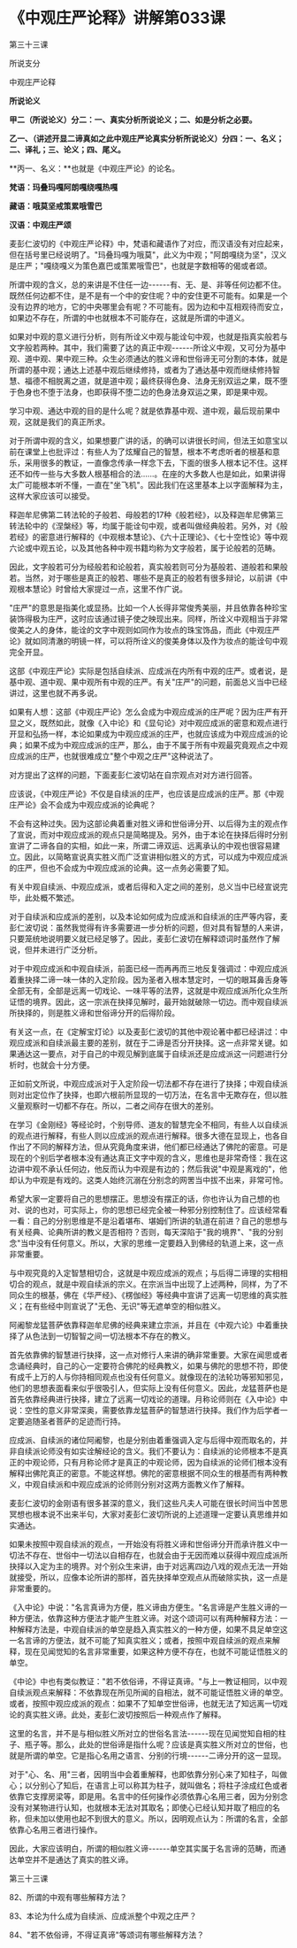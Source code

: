 # 《中观庄严论释》讲解第033课

第三十三课

所说支分

中观庄严论释

**所说论义**

**甲二（所说论义）分二：一、真实分析所说论义；二、如是分析之必要。**

**乙一、（讲述开显二谛真如之此中观庄严论真实分析所说论义）分四：一、名义；二、译礼；三、论义；四、尾义。**

**丙一、名义：**也就是《中观庄严论》的论名。

**梵语：玛叠玛嘎阿朗嘎绕嘎热嘎**

**藏语：哦莫坚戒策累哦雪巴**

**汉语：中观庄严颂**

麦彭仁波切的《中观庄严论释》中，梵语和藏语作了对应，而汉语没有对应起来，但在括号里已经说明了。"玛叠玛嘎为哦莫"，此义为中观；"阿朗嘎绕为坚"，汉义是庄严；"嘎绕嘎义为策色嘉巴或策累哦雪巴"，也就是字数相等的偈或者颂。

所谓中观的含义，总的来讲是不住任一边------有、无、是、非等任何边都不住。既然任何边都不住，是不是有一个中的安住呢？中的安住更不可能有。如果是一个没有边界的地方，它的中央哪里会有呢？不可能有。因为边和中互相观待而安立，如果边不存在，所谓的中也就根本不可能存在，这就是所谓的中道义。

如果对中观的意义进行分析，则有所诠义中观与能诠句中观，也就是指真实般若与文字般若两种。其中，我们需要了达的真正中观------所诠义中观，又可分为基中观、道中观、果中观三种。众生必须通达的胜义谛和世俗谛无可分割的本体，就是所谓的基中观；通达上述基中观后继续修持，或者为了通达基中观而继续修持智慧、福德不相脱离之道，就是道中观；最终获得色身、法身无别双运之果，既不堕于色身也不堕于法身，也即获得不堕二边的色身法身双运之果，即是果中观。

学习中观、通达中观的目的是什么呢？就是依靠基中观、道中观，最后现前果中观，这就是我们的真正所求。

对于所谓中观的含义，如果想要广讲的话，的确可以讲很长时间，但法王如意宝以前在课堂上也批评过：有些人为了炫耀自己的智慧，根本不考虑听者的根基和意乐，采用很多的教证，一直像念传承一样念下去，下面的很多人根本记不住。这样还不如传一些与大多数人根基相合的法......。在座的大多数人也是如此，如果讲得太广可能根本听不懂，一直在"坐飞机"。因此我们在这里基本上以字面解释为主，这样大家应该可以接受。

释迦牟尼佛第二转法轮的子般若、母般若的17种《般若经》，以及释迦牟尼佛第三转法轮中的《涅槃经》等，均属于能诠句中观，或者叫做经典般若。另外，对《般若经》的密意进行解释的《中观根本慧论》、《六十正理论》、《七十空性论》等中观六论或中观五论，以及其他各种中观书籍均称为文字般若，属于论般若的范畴。

因此，文字般若可分为经般若和论般若，真实般若则可分为基般若、道般若和果般若。当然，对于哪些是真正的般若、哪些不是真正的般若有很多辩论，以前讲《中观根本慧论》时曾给大家提过一点，这里不作广说。

"庄严"的意思是指美化或显扬。比如一个人长得非常俊秀美丽，并且依靠各种珍宝装饰得极为庄严，这时应该通过镜子使之映现出来。同样，所诠义中观相当于非常俊美之人的身体，能诠的文字中观则如同作为妆点的珠宝饰品，而此《中观庄严论》就如同清澈的明镜一样，可以将所诠义的俊美身体以及作为妆点的能诠句中观完全开显。

这部《中观庄严论》实际是包括自续派、应成派在内所有中观的庄严。或者说，是基中观、道中观、果中观所有中观的庄严。有关"庄严"的问题，前面总义当中已经讲过，这里也就不再多说。

如果有人想：这部《中观庄严论》怎么会成为中观应成派的庄严呢？因为庄严有开显之义，既然如此，就像《入中论》和《显句论》对中观应成派的密意和观点进行开显和弘扬一样，本论如果成为中观应成派的庄严，也就应该成为中观应成派的论典；如果不成为中观应成派的庄严，那么，由于不属于所有中观最究竟观点之中观应成派的庄严，也就很难成立"整个中观之庄严"这种说法了。

对方提出了这样的问题，下面麦彭仁波切站在自宗观点对对方进行回答。

应该说，《中观庄严论》不仅是自续派的庄严，也应该是应成派的庄严。那《中观庄严论》会不会成为中观应成派的论典呢？

不会有这种过失。因为这部论典着重对胜义谛和世俗谛分开、以后得为主的观点作了宣说，而对中观应成派的观点只是简略提及。另外，由于本论在抉择后得时分别宣讲了二谛各自的实相，如此一来，所谓二谛双运、远离承认的中观也很容易建立。因此，以简略宣说真实胜义而广泛宣讲相似胜义的方式，可以成为中观应成派的庄严，但也不会成为中观应成派的论典。这一点务必需要了知。

有关中观自续派、中观应成派，或者后得和入定之间的差别，总义当中已经宣说完毕，此处概不繁述。

对于自续派和应成派的差别，以及本论如何成为应成派和自续派的庄严等内容，麦彭仁波切说：虽然我觉得有许多需要进一步分析的问题，但对具有智慧的人来讲，只要笼统地说明要义就已经足够了。因此，麦彭仁波切在解释颂词时虽然作了解说，但并未进行广泛分析。

对于中观应成派和中观自续派，前面已经一而再再而三地反复强调过：中观应成派着重抉择二谛一味一体的入定阶段。因为圣者入根本慧定时，一切的眼耳鼻舌身等全部无有，全部是远离一切戏论、一味平等的法界，这就是中观应成派所化众生所证悟的境界。因此，这一宗派在抉择见解时，最开始就破除一切边。而中观自续派所抉择的，则是胜义谛和世俗谛分开的后得阶段。

有关这一点，在《定解宝灯论》以及麦彭仁波切的其他中观论著中都已经讲过：中观应成派和自续派最主要的差别，就在于二谛是否分开抉择。这一点非常关键。如果通达这一要点，对于自己的中观见解到底属于自续派还是应成派这一问题进行分析时，也就会十分方便。

正如前文所说，中观应成派对于入定阶段一切法都不存在进行了抉择；中观自续派则对出定位作了抉择，也即六根前所显现的一切万法，在名言中无欺存在，但以胜义量观察时一切都不存在。所以，二者之间存在很大的差别。

在学习《金刚经》等经论时，个别导师、道友的智慧完全不相同，有些人以自续派的观点进行解释，有些人则以应成派的观点进行解释。很多大德在显现上，也各自作出了不同的解释方法，但从究竟角度来讲，他们都已经通达了佛陀的密意。可是现在的个别后学者根本没有通达真正文字中观的含义，思维也是非常奇怪：我在这边讲中观不承认任何边，他反而认为中观是有边的；然后我说"中观是离戏的"，他却认为中观是有戏的。这类人始终沉溺在分别念的网罟当中拔不出来，非常可怜。

希望大家一定要将自己的思想摆正。思想没有摆正的话，你也许认为自己想的也对、说的也对，可实际上，你的思想已经完全被一种邪分别控制住了。应该经常看一看：自己的分别思维是不是沿着堪布、堪姆们所讲的轨道在前进？自己的思想与有关经典、论典所讲的教义是否相符？否则，每天深陷于"我的境界"、"我的分别念"当中没有任何意义。所以，大家的思维一定要趋入到佛经的轨道上来，这一点非常重要。

与中观究竟的入定智慧相切合，这就是中观应成派的观点；与后得二谛理的实相相切合的观点，就是中观自续派的宗义。在宗派当中出现了上述两种，同样，为了不同众生的根基，佛在《华严经》、《楞伽经》等经典中宣讲了远离一切思维的真实胜义；在有些经中则宣说了"无色、无识"等无遮单空的相似胜义。

阿阇黎龙猛菩萨依靠释迦牟尼佛的经典来建立宗派，并且在《中观六论》中着重抉择了从色法到一切智智之间一切法根本不存在的教义。

首先依靠佛的智慧进行抉择，这一点对修行人来讲的确非常重要。大家在闻思或者念诵经典时，自己的心一定要符合佛陀的经典教义，如果与佛陀的思想不符，即使有成千上万的人与你持相同观点也没有任何意义。就像现在的法轮功等邪知邪见，他们的思想表面看来似乎很吸引人，但实际上没有任何意义。因此，龙猛菩萨也是首先依靠经典进行抉择，建立了远离一切戏论的道理。月称论师则在《入中论》中说：空性的意义非常深奥，需要依靠龙猛菩萨的智慧进行抉择。我们作为后学者一定要追随圣者菩萨的足迹而行持。

应成派、自续派的诸位阿阇黎，也是分别由着重强调入定与后得中观而取名的，并非自续派论师没有如实诠解经论的含义。我们不要认为：自续派的论师根本不是真正的中观论师，只有月称论师才是真正的中观论师，因为自续派的论师们根本没有解释出佛陀真正的密意。不能这样想。佛陀的密意根据不同众生的根基而有两种教义，中观自续派和中观应成派的论师则分别对这两方面教义作了解释。

麦彭仁波切的金刚语有很多甚深的意义，我们这些凡夫人可能在很长时间当中苦思冥想也根本说不出来半句，大家对麦彭仁波切所说的上述道理一定要认真思维并如实通达。

如果未按照中观自续派的观点，一开始没有将胜义谛和世俗谛分开而承许胜义中一切法不存在、世俗中一切法以自相存在，也就会由于无因而难以获得中观应成派所抉择以入定为主的境界。对个别众生来讲，由于对远离四边八戏的观点无法一开始就接受，所以，应像本论所讲的那样，首先抉择单空观点从而破除实执，这一点是非常重要的。

《入中论》中说："名言真谛为方便，胜义谛由方便生。"名言谛是产生胜义谛的一种方便法，依靠这种方便法才能产生胜义谛。对这个颂词可以有两种解释方法：一种解释方法是，中观自续派的单空是趋入真实胜义的一种方便，如果不具足单空这一名言谛的方便法，就不可能了知真实胜义；或者，按照中观自续派的观点来解释，现在见闻觉知的名言非常重要，如果这种方便不存在，也就不可能证悟胜义的单空。

《中论》中也有类似教证："若不依俗谛，不得证真谛。"与上一教证相同，以中观自续派观点来解释：不依靠现在所见所闻的自相法，就不可能证悟胜义谛的单空。或者，按照中观应成派的观点：如果不了知单空世俗谛，也就无法了知远离一切戏论的真实胜义谛。此处，麦彭仁波切按照后一种观点作了解释。

这里的名言，并不是与相似胜义所对立的世俗名言法------现在见闻觉知自相的柱子、瓶子等。那么，此处的世俗谛是指什么呢？应该是真实胜义所对立的世俗，也就是所谓的单空。它是指心名用之语言、分别的行境------二谛分开的这一显现。

对于"心、名、用"三者，因明当中会着重解释，也即依靠分别心来了知柱子，叫做心；以分别心了知后，在语言上可以称其为柱子，就叫做名；将柱子涂成红色或者依靠它支撑房梁等，即是用。名言中的任何操作必须依靠心名用三者，因为分别念没有对某物进行认知，也就根本无法对其取名；即使心已经认知并取了相应的名称，但未加以使用也起不到很大的意义。所以，因明观点认为：所谓的名言，全部依靠心名用三者进行操作。

因此，大家应该明白，所谓的相似胜义谛------单空其实属于名言谛的范畴，而通达单空并不是通达了真实的胜义谛。

第三十三课

82、所谓的中观有哪些解释方法？

83、本论为什么成为自续派、应成派整个中观之庄严？

84、"若不依俗谛，不得证真谛"等颂词有哪些解释方法？


